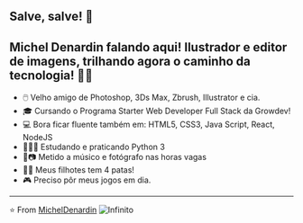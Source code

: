 ## Salve, salve! 👋

Michel Denardin falando aqui! Ilustrador e editor de imagens, trilhando agora o caminho da tecnologia! 🤟🏻
- 
- 🖱️ Velho amigo de Photoshop, 3Ds Max, Zbrush, Illustrator e cia.
- 🎓 Cursando o Programa Starter Web Developer Full Stack da Growdev!
- 💻 Bora ficar fluente também em: HTML5, CSS3, Java Script, React, NodeJS
- 👨🏻‍💻 Estudando e praticando Python 3 
- 🎸📷 Metido a músico e fotógrafo nas horas vagas
- 🐶🐱 Meus filhotes tem 4 patas!
- 🎮 Preciso pôr meus jogos em dia.

---
⭐️ From [MichelDenardin](https://github.com/micheldenardin)
<img src="https://media1.giphy.com/media/l1J9BNjq8Flf4XM40/giphy.gif?cid=ecf05e47pkz3tq5wv29mr52mp0m5frp3y63hhogli5qtuzeo&rid=giphy.gif&ct=g" alt="Infinito">
